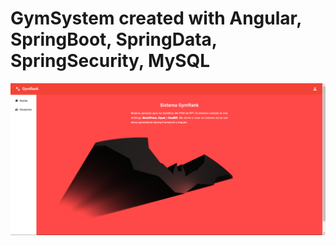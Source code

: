 # GymSystem created with Angular, SpringBoot, SpringData, SpringSecurity, MySQL

![](https://github.com/AngelCorre/GymSystemFrontEnd/blob/master/cap-system.png)
